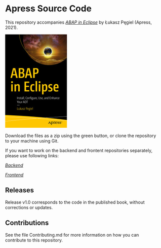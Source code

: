 # Apress Source Code

This repository accompanies [*ABAP in Eclipse*](https://www.apress.com/9781484269626) by Łukasz Pęgiel (Apress, 2021).

[comment]: #cover
![Cover image](9781484269626.jpg)

Download the files as a zip using the green button, or clone the repository to your machine using Git.

If you want to work on the backend and frontent repositories separately, please use following links:

[*Backend*](https://github.com/Apress/abap-in-eclipse-abap)

[*Frontend*](https://github.com/Apress/abap-in-eclipse-java)

## Releases

Release v1.0 corresponds to the code in the published book, without corrections or updates.

## Contributions

See the file Contributing.md for more information on how you can contribute to this repository.
